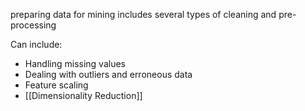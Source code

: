 preparing data for mining includes several types of cleaning and pre-processing

Can include:
- Handling missing values 
- Dealing with outliers and erroneous data
- Feature scaling
- [[Dimensionality Reduction]]

